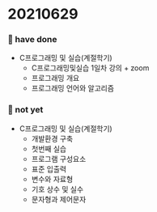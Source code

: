 # 20210629
### 🍎 have done 
- C프로그래밍 및 실습(계절학기)
  - C프로그래밍및실습 1일차 강의 + zoom
  - 프로그래밍 개요
  - 프로그래밍 언어와 알고리즘



### 🍏 not yet 
- C프로그래밍 및 실습(계절학기)
  - 개발환경 구축
  - 첫번째 실습 
  - 프로그램 구성요소 
  - 표준 입출력
  - 변수와 자료형
  - 기호 상수 및 실수 
  - 문자형과 제어문자


